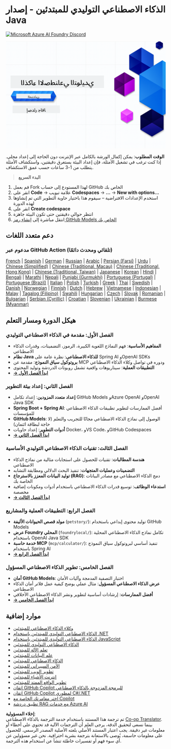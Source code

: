 <!--
CO_OP_TRANSLATOR_METADATA:
{
  "original_hash": "ff95bb9d60ecd46e1a2215e341062967",
  "translation_date": "2025-07-26T17:25:43+00:00",
  "source_file": "README.md",
  "language_code": "ar"
}
-->
# الذكاء الاصطناعي التوليدي للمبتدئين - إصدار Java

[![Microsoft Azure AI Foundry Discord](https://dcbadge.limes.pink/api/server/ByRwuEEgH4)](https://discord.com/invite/ByRwuEEgH4)

![الذكاء الاصطناعي التوليدي للمبتدئين - إصدار Java](../../translated_images/beg-genai-series.61edc4a6b2cc54284fa2d70eda26dc0ca2669e26e49655b842ea799cd6e16d2a.ar.png)

**الوقت المطلوب**: يمكن إكمال الورشة بالكامل عبر الإنترنت دون الحاجة إلى إعداد محلي. إذا كنت ترغب في تشغيل الأمثلة، فإن إعداد البيئة يستغرق دقيقتين، واستكشاف الأمثلة يتطلب من 1-3 ساعات حسب عمق الاستكشاف.

> **البدء السريع**

1. قم بعمل Fork لهذا المستودع إلى حساب GitHub الخاص بك  
2. انقر على **Code** → علامة تبويب **Codespaces** → **...** → **New with options...**  
3. استخدم الإعدادات الافتراضية – سيقوم هذا باختيار حاوية التطوير التي تم إنشاؤها لهذه الدورة  
4. انقر على **Create codespace**  
5. انتظر حوالي دقيقتين حتى تكون البيئة جاهزة  
6. انتقل مباشرة إلى [إنشاء رمز GitHub Models الخاص بك](./02-SetupDevEnvironment/README.md#step-2-create-a-github-personal-access-token)  

## دعم متعدد اللغات

### مدعوم عبر GitHub Action (تلقائي ومحدث دائمًا)

[French](../fr/README.md) | [Spanish](../es/README.md) | [German](../de/README.md) | [Russian](../ru/README.md) | [Arabic](./README.md) | [Persian (Farsi)](../fa/README.md) | [Urdu](../ur/README.md) | [Chinese (Simplified)](../zh/README.md) | [Chinese (Traditional, Macau)](../mo/README.md) | [Chinese (Traditional, Hong Kong)](../hk/README.md) | [Chinese (Traditional, Taiwan)](../tw/README.md) | [Japanese](../ja/README.md) | [Korean](../ko/README.md) | [Hindi](../hi/README.md) | [Bengali](../bn/README.md) | [Marathi](../mr/README.md) | [Nepali](../ne/README.md) | [Punjabi (Gurmukhi)](../pa/README.md) | [Portuguese (Portugal)](../pt/README.md) | [Portuguese (Brazil)](../br/README.md) | [Italian](../it/README.md) | [Polish](../pl/README.md) | [Turkish](../tr/README.md) | [Greek](../el/README.md) | [Thai](../th/README.md) | [Swedish](../sv/README.md) | [Danish](../da/README.md) | [Norwegian](../no/README.md) | [Finnish](../fi/README.md) | [Dutch](../nl/README.md) | [Hebrew](../he/README.md) | [Vietnamese](../vi/README.md) | [Indonesian](../id/README.md) | [Malay](../ms/README.md) | [Tagalog (Filipino)](../tl/README.md) | [Swahili](../sw/README.md) | [Hungarian](../hu/README.md) | [Czech](../cs/README.md) | [Slovak](../sk/README.md) | [Romanian](../ro/README.md) | [Bulgarian](../bg/README.md) | [Serbian (Cyrillic)](../sr/README.md) | [Croatian](../hr/README.md) | [Slovenian](../sl/README.md) | [Ukrainian](../uk/README.md) | [Burmese (Myanmar)](../my/README.md)

## هيكل الدورة ومسار التعلم

### **الفصل الأول: مقدمة في الذكاء الاصطناعي التوليدي**
- **المفاهيم الأساسية**: فهم النماذج اللغوية الكبيرة، الرموز، التضمينات، وقدرات الذكاء الاصطناعي  
- **نظام Java للذكاء الاصطناعي**: نظرة عامة على Spring AI وOpenAI SDKs  
- **بروتوكول سياق النموذج**: مقدمة عن MCP ودوره في تواصل وكلاء الذكاء الاصطناعي  
- **التطبيقات العملية**: سيناريوهات واقعية تشمل روبوتات الدردشة وتوليد المحتوى  
- **[→ ابدأ الفصل الأول](./01-IntroToGenAI/README.md)**  

### **الفصل الثاني: إعداد بيئة التطوير**
- **إعداد متعدد المزودين**: إعداد تكامل GitHub Models وAzure OpenAI وOpenAI Java SDK  
- **Spring Boot + Spring AI**: أفضل الممارسات لتطوير تطبيقات الذكاء الاصطناعي للمؤسسات  
- **GitHub Models**: الوصول إلى نماذج الذكاء الاصطناعي مجانًا للتجريب والتعلم (لا حاجة لبطاقة ائتمان)  
- **أدوات التطوير**: إعداد حاويات Docker، وVS Code، وGitHub Codespaces  
- **[→ ابدأ الفصل الثاني](./02-SetupDevEnvironment/README.md)**  

### **الفصل الثالث: تقنيات الذكاء الاصطناعي التوليدي الأساسية**
- **هندسة المطالبات**: تقنيات للحصول على استجابات مثالية من نماذج الذكاء الاصطناعي  
- **التضمينات وعمليات المتجهات**: تنفيذ البحث الدلالي ومطابقة التشابه  
- **توليد البيانات المعزز بالاسترجاع (RAG)**: دمج الذكاء الاصطناعي مع مصادر البيانات الخاصة بك  
- **استدعاء الوظائف**: توسيع قدرات الذكاء الاصطناعي باستخدام أدوات ومكونات إضافية مخصصة  
- **[→ ابدأ الفصل الثالث](./03-CoreGenerativeAITechniques/README.md)**  

### **الفصل الرابع: التطبيقات العملية والمشاريع**
- **مولد قصص الحيوانات الأليفة** (`petstory/`): توليد محتوى إبداعي باستخدام GitHub Models  
- **عرض Foundry المحلي** (`foundrylocal/`): تكامل نماذج الذكاء الاصطناعي المحلية باستخدام OpenAI Java SDK  
- **خدمة حاسبة MCP** (`mcp/calculator/`): تنفيذ أساسي لبروتوكول سياق النموذج باستخدام Spring AI  
- **[→ ابدأ الفصل الرابع](./04-PracticalSamples/README.md)**  

### **الفصل الخامس: تطوير الذكاء الاصطناعي المسؤول**
- **أمان GitHub Models**: اختبار التصفية المدمجة وآليات الأمان  
- **عرض الذكاء الاصطناعي المسؤول**: مثال عملي يوضح كيفية عمل فلاتر أمان الذكاء الاصطناعي  
- **أفضل الممارسات**: إرشادات أساسية لتطوير ونشر الذكاء الاصطناعي الأخلاقي  
- **[→ ابدأ الفصل الخامس](./05-ResponsibleGenAI/README.md)**  

## موارد إضافية

- [وكلاء الذكاء الاصطناعي للمبتدئين](https://github.com/microsoft/ai-agents-for-beginners)  
- [الذكاء الاصطناعي التوليدي للمبتدئين باستخدام .NET](https://github.com/microsoft/Generative-AI-for-beginners-dotnet)  
- [الذكاء الاصطناعي التوليدي للمبتدئين باستخدام JavaScript](https://github.com/microsoft/generative-ai-with-javascript)  
- [الذكاء الاصطناعي التوليدي للمبتدئين](https://github.com/microsoft/generative-ai-for-beginners)  
- [تعلم الآلة للمبتدئين](https://aka.ms/ml-beginners)  
- [علم البيانات للمبتدئين](https://aka.ms/datascience-beginners)  
- [الذكاء الاصطناعي للمبتدئين](https://aka.ms/ai-beginners)  
- [الأمن السيبراني للمبتدئين](https://github.com/microsoft/Security-101)  
- [تطوير الويب للمبتدئين](https://aka.ms/webdev-beginners)  
- [إنترنت الأشياء للمبتدئين](https://aka.ms/iot-beginners)  
- [تطوير الواقع الممتد للمبتدئين](https://github.com/microsoft/xr-development-for-beginners)  
- [إتقان GitHub Copilot للبرمجة المزدوجة بالذكاء الاصطناعي](https://aka.ms/GitHubCopilotAI)  
- [إتقان GitHub Copilot لمطوري C#/.NET](https://github.com/microsoft/mastering-github-copilot-for-dotnet-csharp-developers)  
- [اختر مغامرتك الخاصة مع Copilot](https://github.com/microsoft/CopilotAdventures)  
- [تطبيق دردشة RAG مع خدمات Azure AI](https://github.com/Azure-Samples/azure-search-openai-demo-java)  

**إخلاء المسؤولية**:  
تم ترجمة هذا المستند باستخدام خدمة الترجمة بالذكاء الاصطناعي [Co-op Translator](https://github.com/Azure/co-op-translator). بينما نسعى لتحقيق الدقة، يرجى العلم أن الترجمات الآلية قد تحتوي على أخطاء أو معلومات غير دقيقة. يجب اعتبار المستند الأصلي بلغته الأصلية المصدر الرسمي. للحصول على معلومات حاسمة، يُوصى بالاستعانة بترجمة بشرية احترافية. نحن غير مسؤولين عن أي سوء فهم أو تفسيرات خاطئة تنشأ عن استخدام هذه الترجمة.
